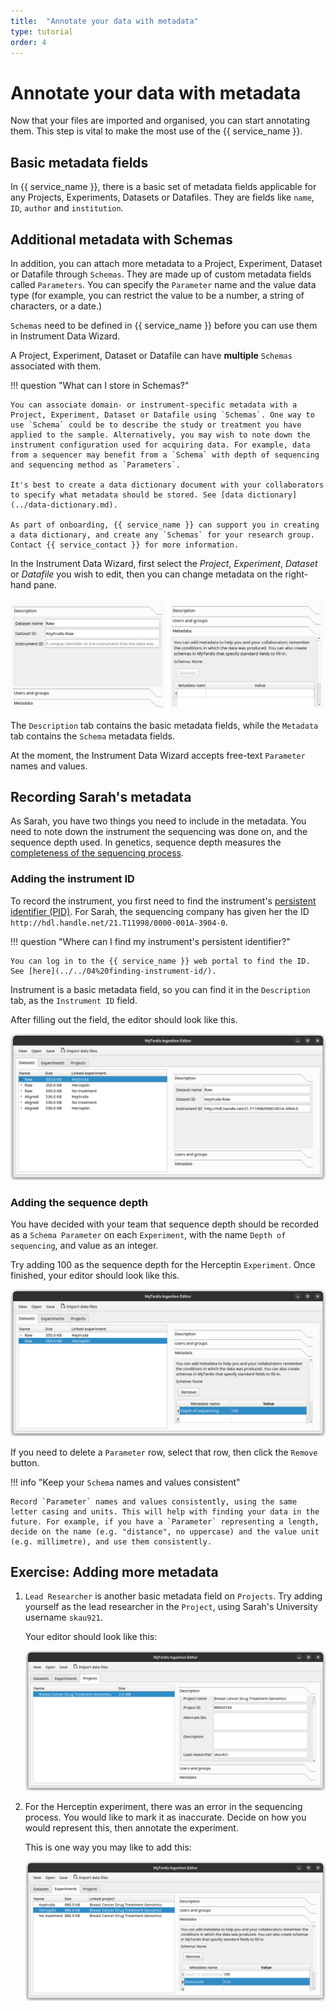 ```yaml
---
title:  "Annotate your data with metadata"
type: tutorial
order: 4
---
```


# Annotate your data with metadata

Now that your files are imported and organised, you can start annotating them. This step is vital to make the most use of the {{ service_name }}.

## Basic metadata fields

In {{ service_name }}, there is a basic set of metadata fields applicable for any Projects, Experiments, Datasets or Datafiles. They are fields like `name`, `ID`, `author` and `institution`.

## Additional metadata with Schemas

In addition, you can attach more metadata to a Project, Experiment, Dataset or Datafile through `Schemas`. They are made up of custom metadata fields called `Parameters`. You can specify the `Parameter` name and the value data type (for example, you can restrict the value to be a number, a string of characters, or a date.) 

`Schemas` need to be defined in {{ service_name }} before you can use them in Instrument Data Wizard. 

A Project, Experiment, Dataset or Datafile can have **multiple** `Schemas` associated with them.

!!! question "What can I store in Schemas?"

    You can associate domain- or instrument-specific metadata with a Project, Experiment, Dataset or Datafile using `Schemas`. One way to use `Schema` could be to describe the study or treatment you have applied to the sample. Alternatively, you may wish to note down the instrument configuration used for acquiring data. For example, data from a sequencer may benefit from a `Schema` with depth of sequencing and sequencing method as `Parameters`.
    
    It's best to create a data dictionary document with your collaborators to specify what metadata should be stored. See [data dictionary](../data-dictionary.md). 
    
    As part of onboarding, {{ service_name }} can support you in creating a data dictionary, and create any `Schemas` for your research group. Contact {{ service_contact }} for more information.

In the Instrument Data Wizard, first select the *Project*, *Experiment*, *Dataset* or *Datafile* you wish to edit, then you can change metadata on the right-hand pane.

![image](../../assets/metadata-2.png)


The `Description` tab contains the basic metadata fields, while the `Metadata` tab contains the `Schema` metadata fields.

At the moment, the Instrument Data Wizard accepts free-text `Parameter` names and values.

## Recording Sarah's metadata

As Sarah, you have two things you need to include in the metadata. You need to note down the instrument the sequencing was done on, and the sequence depth used. In genetics, sequence depth measures the [completeness of the sequencing process](https://en.wikipedia.org/wiki/Coverage_(genetics)).

### Adding the instrument ID

To record the instrument, you first need to find the instrument's [persistent identifier (PID)](https://datascience.codata.org/articles/10.5334/dsj-2020-018). For Sarah, the sequencing company has given her the ID `http://hdl.handle.net/21.T11998/0000-001A-3904-0`.

!!! question "Where can I find my instrument's persistent identifier?"
    
    You can log in to the {{ service_name }} web portal to find the ID. See [here](../../04%20finding-instrument-id/).

Instrument is a basic metadata field, so you can find it in the `Description` tab, as the `Instrument ID` field.

After filling out the field, the editor should look like this.

![image](../../assets/metadata-3.png)

### Adding the sequence depth

You have decided with your team that sequence depth should be recorded as a `Schema Parameter` on each `Experiment`, with the name `Depth of sequencing`, and value as an integer.

Try adding 100 as the sequence depth for the Herceptin `Experiment`. Once finished, your editor should look like this.

![image](../../assets/metadata-1.png)

If you need to delete a `Parameter` row, select that row, then click the `Remove` button.

!!! info "Keep your `Schema` names and values consistent"
    
    Record `Parameter` names and values consistently, using the same letter casing and units. This will help with finding your data in the future. For example, if you have a `Parameter` representing a length, decide on the name (e.g. "distance", no uppercase) and the value unit (e.g. millimetre), and use them consistently.

## Exercise: Adding more metadata

1. `Lead Researcher` is another basic metadata field on `Projects`. Try adding yourself as the lead researcher in the `Project`, using Sarah's University username `skau921`.

    Your editor should look like this:

    ![image](../../assets/metadata-4.png)

2. For the Herceptin experiment, there was an error in the sequencing process. You would like to mark it as inaccurate. Decide on how you would represent this, then annotate the experiment.

    This is one way you may like to add this:

    ![image](../../assets/metadata-5.png)
